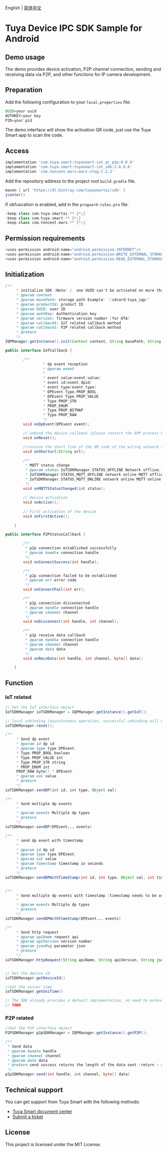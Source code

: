 English | [简体中文](./README_cn.md)

# Tuya Device IPC SDK Sample for Android

## Demo usage

The demo provides device activation, P2P channel connection, sending and receiving data via P2P, and other functions for IP camera development.

## Preparation

Add the following configuration to your `local.properties` file:

```groovy
UUID=your uuid  
AUTHKEY=your key  
PID=your pid
```

The demo interface will show the activation QR code, just use the Tuya Smart app to scan the code.

## Access

```groovy
implementation 'com.tuya.smart:tuyasmart-iot_qr_p2p:0.0.9'
implementation 'com.tuya.smart:tuyasmart-iot_sdk:1.0.8.8'
implementation 'com.tencent.mars:mars-xlog:1.2.3'
```

Add the repository address to the project root `build.gradle` file.

```groovy
maven { url 'https://dl.bintray.com/tuyasmartai/sdk' }
jcenter()
```

If obfuscation is enabled, add in the `proguard-rules.pro` file.

```groovy
-keep class com.tuya.smartai.** {*;}
-keep class com.tuya.smart.** {*;}
-keep class com.tencent.mars.** {*;}
```

## Permission requirements

```java
<uses-permission android:name="android.permission.INTERNET"/>
<uses-permission android:name="android.permission.WRITE_EXTERNAL_STORAGE"/>
<uses-permission android:name="android.permission.READ_EXTERNAL_STORAGE"/>
```

## Initialization

```java
/**
     * initialize SDK (Note! 1. one UUID can't be activated on more than one device at the same time; 2. the same process can only be initialized once, and you need to kill the process where initialization is done when you exit)
     * @param context
     * @param basePath: storage path Example: "/sdcard/tuya_iqp/"
     * @param productId: product ID
     * @param UUID: user ID
     * @param authKey: Authentication key
     * @param version: firmware version number (for OTA)
     * @param callback0: IoT related callback method
     * @param callback1: P2P related callback method
     * @return
     */
IQPManager.getInstance().init(Context context, String basePath, String productId, String uuid, String authorKey, String version, IoTCallback callback0, P2PStatusCallback callback1);

public interface IoTCallback {

        /**
                 * dp event reception
                 * @param event
                 * 
                 * event value(event.value)
                 * event id(event.dpid)
                 * event type(event.type)
                 * DPEvent.Type.PROP_BOOL
                 * DPEvent.Type.PROP_VALUE
                 * Type.PROP_STR
                 * PROP_ENUM
                 * Type.PROP_BITMAP
                 * Type.PROP_RAW
                 */
        void onDpEvent(DPEvent event);

        // unbind the device callback (please restart the APP process here, otherwise it will affect the secondary network allocation)
        void onReset();

        //receive the short link of the QR code of the wiring network (null in case of failure to get it)
        void onShorturl(String url);
        
        /**
         * MQTT status change
         * @param status IoTSDKManager.STATUS_OFFLINE Network offline; 
         * IoTSDKManager.STATUS_MQTT_OFFLINE network online MQTT offline; 
         * IoTSDKManager.STATUS_MQTT_ONLINE network online MQTT online
         */
        void onMQTTStatusChanged(int status);
        
        // Device activation
        void onActive();
        
        // First activation of the device
        void onFirstActive();
        
    }

public interface P2PStatusCallback {

        /**
         * p2p connection established successfully
         * @param handle connection handle
         */
        void onConnectSuccess(int handle);

        /**
         * p2p connection failed to be established
         * @param err error code
         */
        void onConnectFail(int err);

        /**
         * p2p connection disconnected
         * @param handle connection handle
         * @param channel channel
         */
        void onDisconnect(int handle, int channel);

        /**
         * p2p receive data callback
         * @param handle connection handle
         * @param channel channel
         * @param data data
         */
        void onRecvData(int handle, int channel, byte[] data);

    }
```

## Function

### IoT related

``` java
// Get the IoT interface object
IoTSDKManager ioTSDKManager = IQPManager.getInstance().getIoT();

// local unbinding (asynchronous operation, successful unbinding will enter onReset callback)
ioTSDKManager.reset();

/**
     * Send dp event
     * @param id dp id
     * @param type type DPEvent.
     * Type.PROP_BOOL boolean
     * Type.PROP_VALUE int
     * Type.PROP_STR string
     * PROP_ENUM int
     PROP_RAW byte[] * DPEvent.
     * @param val value
     * @return
     */
ioTSDKManager.sendDP(int id, int type, Object val)

/**
     * Send multiple dp events
     *
     * @param events Multiple dp types
     * @return
     */
ioTSDKManager.sendDP(DPEvent... events)

/**
     * send dp event with timestamp
     *
     * @param id dp id
     * @param type type DPEvent.
     * @param val value
     * @param timestamp timestamp in seconds
     * @return
     */
ioTSDKManager.sendDPWithTimeStamp(int id, int type, Object val, int timestamp)


/**
     * Send multiple dp events with timestamp (timestamp needs to be assigned in DPEvent.timestamp)
     *
     * @param events Multiple dp types
     * @return
     */
ioTSDKManager.sendDPWithTimeStamp(DPEvent... events)

/**
     * Send http request
     * @param apiName request api
     * @param apiVersion version number
     * @param jsonMsg parameter json
     * @return
     */
ioTSDKManager.httpRequest(String apiName, String apiVersion, String jsonMsg)


// Get the device id
ioTSDKManager.getDeviceId()

//Get the server time
ioTSDKManager.getUniTime()

// The SDK already provides a default implementation, no need to extend this method if you don't need it.
// TODO

```

### P2P related

```java
//Get the P2P interface object
P2PSDKManager p2pSDKManager = IQPManager.getInstance().getP2P();

/**
 * Send data
 * @param handle handle
 * @param channel channel
 * @param data data
 * @return send success returns the length of the data sent (return > 0); send failure returns the error code (return < 0)
 */
p2pSDKManager.send(int handle, int channel, byte[] data)
```

## Technical support

You can get support from Tuya Smart with the following methods:

* [Tuya Smart document center](https://developer.tuya.com/en/docs/iot)
* [Submit a ticket](https://service.console.tuya.com/)

## License

This project is licensed under the MIT License.
